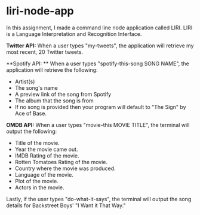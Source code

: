 # liri-node-app

In this assignment, I made a command line node application called LIRI. 
LIRI is a Language Interpretation and Recognition Interface. 

**Twitter API:** 
When a user types "my-tweets", the application will retrieve my most recent, 20 Twitter tweets. 

**Spotify API: **
When a user types "spotify-this-song SONG NAME", the application will retrieve the following: 

- Artist(s)
- The song's name
- A preview link of the song from Spotify
- The album that the song is from
- If no song is provided then your program will default to "The Sign" by Ace of Base.

**OMDB API:**
When a user types "movie-this MOVIE TITLE", the terminal will output the following: 

- Title of the movie.
- Year the movie came out.
- IMDB Rating of the movie.
- Rotten Tomatoes Rating of the movie.
- Country where the movie was produced.
- Language of the movie.
- Plot of the movie.
-  Actors in the movie.

Lastly, if the user types "do-what-it-says", the terminal will output the song details for Backstreet Boys' "I Want it That Way."
